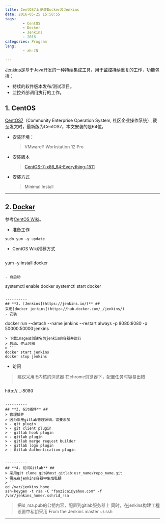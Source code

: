 ```yaml
---
title: CentOS7上安装Docker及Jenkins
date: 2016-05-25 15:50:55
tags:
        - CentOS
        - Docker
        - Jenkins
        - 2016
categories: Program
lang:
        - zh-CN

---
```

[Jenkins](https://jenkins.io/)是基于Java开发的一种持续集成工具，用于监控持续重复的工作，功能包括：

- 持续的软件版本发布/测试项目。
- 监控外部调用执行的工作。
<!-- more -->

## **1. CentOS** ##

[CentOS7](https://www.centos.org/)（Community Enterprise Operation System, 社区企业操作系统）,截至发文时，最新版为CentOS7，本文安装的是64位。

- 安装环境：

    > VMware® Workstation 12 Pro

- 安装版本

    > [CentOS-7-x86_64-Everything-1511](https://www.centos.org/download/) 

- 安装方式

    > Minimal Install

----------
## **2. [Docker](https://www.docker.com/)** ##
参考[CentOS Wiki](https://wiki.centos.org/zh/Cloud/Docker?highlight=%28docker%29)。
- 准备工作
```
sudo yum -y update
```
- CentOS Wiki推荐方式
> ```
yum -y install docker
```

- 自启动
```
systemctl enable docker
systemctl start docker
```

----------
## **3. [Jenkins](https://jenkins.io/)** ##
采用[docker jenkins](https://hub.docker.com/_/jenkins/)
- 安装
```
docker run --detach --name jenkins --restart always -p 8080:8080 -p 50000:50000 jenkins
```
> 下载image及创建名为jenkis的容器并运行
> 启动、停止容器
> ```
docker start jenkins
docker stop jenkins
```
- 访问
> 建议采用IE内核的浏览器
> 在chrome浏览器下，配置任务时容易出错
> ```
http://*.*.*.*:8080
```

----------
## **3. Git插件** ##
> 管理插件
> 因为采用gitlab管理源码，需要添加
> - git plugin
> - git client plugin
> - gitlab hook plugin
> - gitlab plugin
> - gitlab merge request builder
> - gitlab logo plugin
> - Gitlab Authentication plugin


----------
## **4. 访问Gitlab** ##
> 采用git clone git@host_gitlab:usr_name/repo_name.git
> 需先在jenkins容器中生成私钥
> ```
cd /var/jenkins_home
ssh-keygen -t rsa -C "fanzicai@yahoo.com" -f /var/jenkins_home/.ssh/id_rsa
```
> 把id_rsa.pub的公钥内容，配置到gitlab服务器上
> 同时，在jenkins构建工程设置中私钥采用
> From the Jenkins master ~/.ssh

 

----------
 